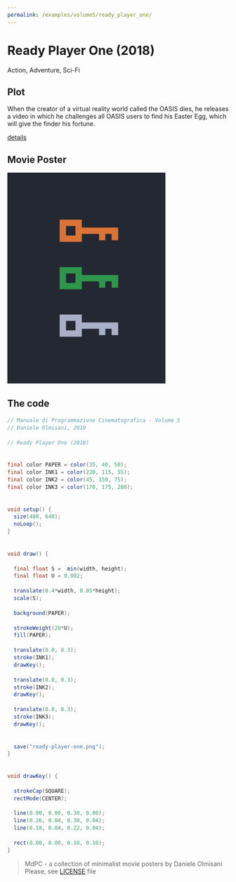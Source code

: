 ```yaml
---
permalink: /examples/volume5/ready_player_one/
---
```

# Ready Player One (2018)

Action, Adventure, Sci-Fi

## Plot
When the creator of a virtual reality world called the OASIS dies, he releases a video in which he challenges all OASIS users to find his Easter Egg, which will give the finder his fortune.

[details](https://www.imdb.com/title/tt1677720/)

## Movie Poster
<img src="ready-player-one.png"  width="360px" title="Ready Player One">


## The code
```java
// Manuale di Programmazione Cinematografica - Volume 5
// Daniele Olmisani, 2019

// Ready Player One (2018)


final color PAPER = color(35, 40, 50);
final color INK1 = color(220, 115, 55);
final color INK2 = color(45, 150, 75);
final color INK3 = color(170, 175, 200);


void setup() {
  size(480, 640);
  noLoop();
}


void draw() {
  
  final float S =  min(width, height);
  final float U = 0.002;
  
  translate(0.4*width, 0.05*height);
  scale(S);
  
  background(PAPER);
  
  strokeWeight(20*U);
  fill(PAPER);
  
  translate(0.0, 0.3);
  stroke(INK1);
  drawKey();

  translate(0.0, 0.3);
  stroke(INK2);
  drawKey();

  translate(0.0, 0.3);
  stroke(INK3);
  drawKey();

  
  save("ready-player-one.png");
}


void drawKey() {
  
  strokeCap(SQUARE);
  rectMode(CENTER);
  
  line(0.00, 0.00, 0.30, 0.00);
  line(0.26, 0.04, 0.30, 0.04);
  line(0.18, 0.04, 0.22, 0.04);
  
  rect(0.00, 0.00, 0.10, 0.10);
}

```

> MdPC - a collection of minimalist movie posters
> by Daniele Olmisani
> Please, see [LICENSE](../../../LICENSE) file
